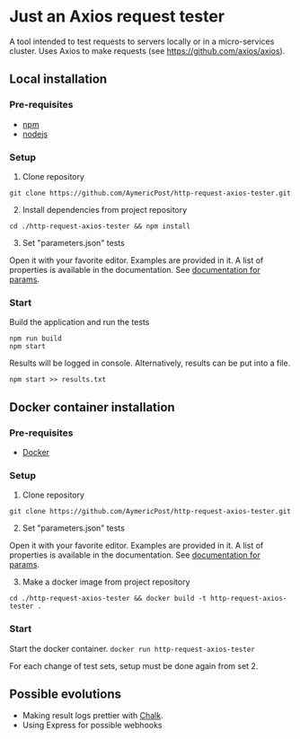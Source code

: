 # Just an Axios request tester

A tool intended to test requests to servers locally or in a micro-services cluster. Uses Axios to make requests (see https://github.com/axios/axios).

## Local installation

### Pre-requisites

- [npm](https://www.npmjs.com/)
- [nodejs](https://nodejs.org/en/)

### Setup

1. Clone repository

```git clone https://github.com/AymericPost/http-request-axios-tester.git```

2. Install dependencies from project repository

```cd ./http-request-axios-tester && npm install```

3. Set "parameters.json" tests

Open it with your favorite editor. Examples are provided in it. A list of properties is available in the documentation. See [documentation for params](https://aymericpost.github.io/http-request-axios-tester/module-Script.html#~params).

### Start

Build the application and run the tests

```
npm run build
npm start
```

Results will be logged in console. Alternatively, results can be put into a file.

```npm start >> results.txt```

## Docker container installation

### Pre-requisites

- [Docker](https://www.docker.com/)

### Setup

1. Clone repository

```git clone https://github.com/AymericPost/http-request-axios-tester.git```

2. Set "parameters.json" tests

Open it with your favorite editor. Examples are provided in it. A list of properties is available in the documentation. See [documentation for params](https://aymericpost.github.io/http-request-axios-tester/module-Script.html#~params).

3. Make a docker image from project repository

```cd ./http-request-axios-tester && docker build -t http-request-axios-tester .```

### Start

Start the docker container.
```docker run http-request-axios-tester```

For each change of test sets, setup must be done again from set 2.

## Possible evolutions

- Making result logs prettier with [Chalk](https://www.npmjs.com/package/chalk).
- Using Express for possible webhooks
